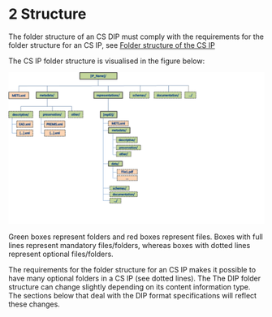 # **​2 Structure**

The folder structure of an CS DIP must comply with the requirements for the folder structure for an CS IP, see [Folder structure of the CS IP](https://dilcisboard.github.io/E-ARK-CSIP/specification/implementation/structure/folders/)

The CS IP folder structure is visualised in the figure below:

![IP Folder Structure](fig_8_cs_ip_struct.png)

Green boxes represent folders and red boxes represent files. 
Boxes with full lines represent mandatory files/folders, whereas boxes with dotted lines represent optional files/folders. 

The requirements for the folder structure for an CS IP makes it possible to have many optional folders in a CS IP (see dotted lines). The 
The DIP folder structure can change slightly depending on its content information type. The sections below that deal with the DIP format specifications will reflect these changes.
